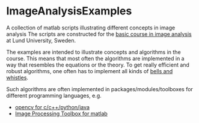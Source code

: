 # ImageAnalysisExamples
A collection of matlab scripts illustrating different concepts in image analysis
The scripts are constructed for the 
[basic course in image analysis](http://www.ctr.maths.lu.se/course/newimagean/2016/) at Lund University, Sweden.

The examples are intended to illustrate concepts and algorithms in the course. 
This means that most often
the algorithms are implemented in a way that resembles the equations or the theory. 
To get really efficient and robust algorithms, one often has to implement all kinds
of [bells and whistles](https://en.wikipedia.org/wiki/Bells_and_whistles).

Such algorithms are often implemented in packages/modules/toolboxes for
different programming languages, e.g.
* [opencv for c/c++/python/java](http://opencv.org)
* [Image Processing Toolbox for matlab](http://se.mathworks.com/products/image/)

